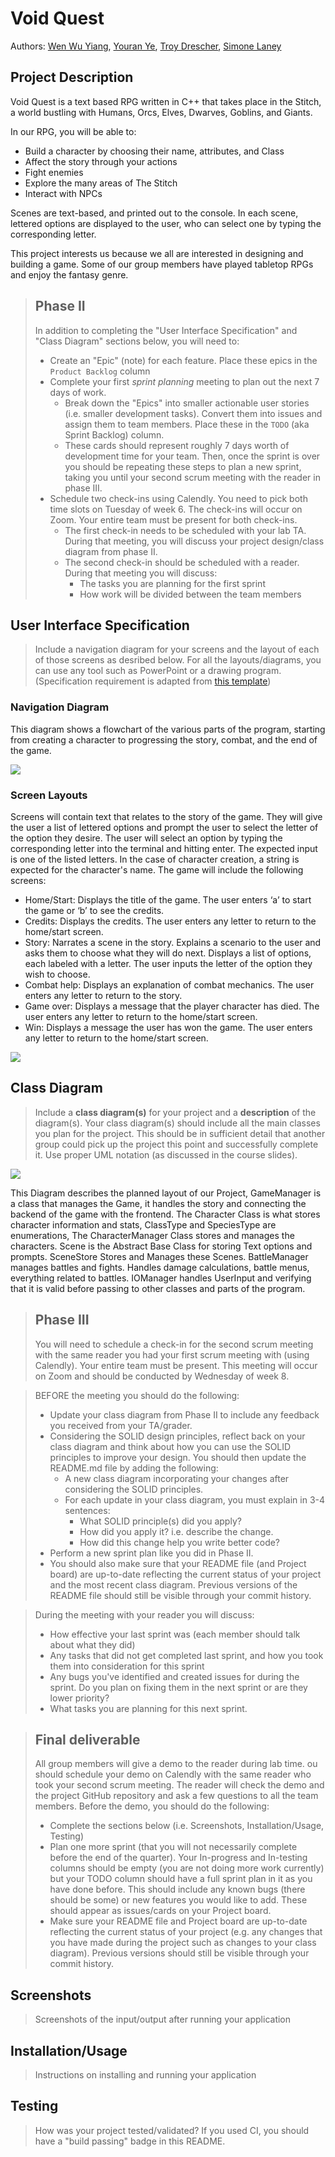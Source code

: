 # Void Quest
 
Authors: [Wen Wu Yiang](https://github.com/W2YUCR), [Youran Ye](https://github.com/youranye), [Troy Drescher](https://github.com/KingElrond), [Simone Laney](https://github.com/simone07734)

## Project Description

Void Quest is a text based RPG written in C++ that takes place in the Stitch, a world bustling with Humans, Orcs, Elves, Dwarves, Goblins, and Giants.

In our RPG, you will be able to:
* Build a character by choosing their name, attributes, and Class
* Affect the story through your actions
* Fight enemies
* Explore the many areas of The Stitch
* Interact with NPCs

Scenes are text-based, and printed out to the console. In each scene, lettered options are displayed to the user, who can select one by typing the corresponding letter. 

This project interests us because we all are interested in designing and building a game. Some of our group members have played tabletop RPGs and enjoy the fantasy genre.

 > ## Phase II
 > In addition to completing the "User Interface Specification" and "Class Diagram" sections below, you will need to:
 > * Create an "Epic" (note) for each feature. Place these epics in the `Product Backlog` column
 > * Complete your first *sprint planning* meeting to plan out the next 7 days of work.
 >   * Break down the "Epics" into smaller actionable user stories (i.e. smaller development tasks). Convert them into issues and assign them to team members. Place these in the `TODO` (aka Sprint Backlog) column.
 >   * These cards should represent roughly 7 days worth of development time for your team. Then, once the sprint is over you should be repeating these steps to plan a new sprint, taking you until your second scrum meeting with the reader in phase III.
 > * Schedule two check-ins using Calendly. You need to pick both time slots on Tuesday of week 6. The check-ins will occur on Zoom. Your entire team must be present for both check-ins.
 >   * The first check-in needs to be scheduled with your lab TA. During that meeting, you will discuss your project design/class diagram from phase II.
 >   * The second check-in should be scheduled with a reader. During that meeting you will discuss:
 >     * The tasks you are planning for the first sprint
 >     * How work will be divided between the team members
## User Interface Specification
 > Include a navigation diagram for your screens and the layout of each of those screens as desribed below. For all the layouts/diagrams, you can use any tool such as PowerPoint or a drawing program. (Specification requirement is adapted from [this template](https://redirect.cs.umbc.edu/~mgrass2/cmsc345/Template_UI.doc))

### Navigation Diagram

This diagram shows a flowchart of the various parts of the program, starting from creating a character to progressing the story, combat, and the end of the game.

![](navigation_diagram.jpg)

### Screen Layouts

Screens will contain text that relates to the story of the game. They will give the user a list of lettered options and prompt the user to select the letter of the option they desire. The user will select an option by typing the corresponding letter into the terminal and hitting enter. The expected input is one of the listed letters. In the case of character creation, a string is expected for the character's name. The game will include the following screens:
* Home/Start: Displays the title of the game. The user enters ‘a’ to start the game or ‘b’ to see the credits.
* Credits: Displays the credits. The user enters any letter to return to the home/start screen.
* Story: Narrates a scene in the story. Explains a scenario to the user and asks them to choose what they will do next. Displays a list of options, each labeled with a letter. The user inputs the letter of the option they wish to choose.
* Combat help: Displays an explanation of combat mechanics. The user enters any letter to return to the story.
* Game over: Displays a message that the player character has died. The user enters any letter to return to the home/start screen.
* Win: Displays a message the user has won the game. The user enters any letter to return to the home/start screen.

![](screen_layout.jpg)

## Class Diagram
 > Include a **class diagram(s)** for your project and a **description** of the diagram(s). Your class diagram(s) should include all the main classes you plan for the project. This should be in sufficient detail that another group could pick up the project this point and successfully complete it. Use proper UML notation (as discussed in the course slides).

 ![](class_diagram.png)

This Diagram describes the planned layout of our Project, GameManager is a class that manages the Game, it handles the story and connecting the backend of the game with the frontend. The Character Class is what stores character information and stats, ClassType and SpeciesType are enumerations, The CharacterManager Class stores and manages the characters. Scene is the Abstract Base Class for storing Text options and prompts. SceneStore Stores and Manages these Scenes. BattleManager manages battles and fights. Handles damage calculations, battle menus, everything related to battles. IOManager handles UserInput and verifying that it is valid before passing to other classes and parts of the program.
 
 > ## Phase III
 > You will need to schedule a check-in for the second scrum meeting with the same reader you had your first scrum meeting with (using Calendly). Your entire team must be present. This meeting will occur on Zoom and should be conducted by Wednesday of week 8.
 
 > BEFORE the meeting you should do the following:
 > * Update your class diagram from Phase II to include any feedback you received from your TA/grader.
 > * Considering the SOLID design principles, reflect back on your class diagram and think about how you can use the SOLID principles to improve your design. You should then update the README.md file by adding the following:
 >   * A new class diagram incorporating your changes after considering the SOLID principles.
 >   * For each update in your class diagram, you must explain in 3-4 sentences:
 >     * What SOLID principle(s) did you apply?
 >     * How did you apply it? i.e. describe the change.
 >     * How did this change help you write better code?
 > * Perform a new sprint plan like you did in Phase II.
 > * You should also make sure that your README file (and Project board) are up-to-date reflecting the current status of your project and the most recent class diagram. Previous versions of the README file should still be visible through your commit history.
 
> During the meeting with your reader you will discuss: 
 > * How effective your last sprint was (each member should talk about what they did)
 > * Any tasks that did not get completed last sprint, and how you took them into consideration for this sprint
 > * Any bugs you've identified and created issues for during the sprint. Do you plan on fixing them in the next sprint or are they lower priority?
 > * What tasks you are planning for this next sprint.

 
 > ## Final deliverable
 > All group members will give a demo to the reader during lab time. ou should schedule your demo on Calendly with the same reader who took your second scrum meeting. The reader will check the demo and the project GitHub repository and ask a few questions to all the team members. 
 > Before the demo, you should do the following:
 > * Complete the sections below (i.e. Screenshots, Installation/Usage, Testing)
 > * Plan one more sprint (that you will not necessarily complete before the end of the quarter). Your In-progress and In-testing columns should be empty (you are not doing more work currently) but your TODO column should have a full sprint plan in it as you have done before. This should include any known bugs (there should be some) or new features you would like to add. These should appear as issues/cards on your Project board.
 > * Make sure your README file and Project board are up-to-date reflecting the current status of your project (e.g. any changes that you have made during the project such as changes to your class diagram). Previous versions should still be visible through your commit history. 
 
 ## Screenshots
 > Screenshots of the input/output after running your application
 ## Installation/Usage
 > Instructions on installing and running your application
 ## Testing
 > How was your project tested/validated? If you used CI, you should have a "build passing" badge in this README.
 
